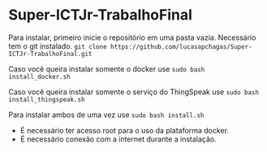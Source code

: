 # Super-ICTJr-TrabalhoFinal

Para instalar, primeiro inicie o repositório em uma pasta vazia. Necessário tem o git instalado.
`git clone https://github.com/lucasapchagas/Super-ICTJr-TrabalhoFinal.git`

Caso você queira instalar somente o docker use
`sudo bash install_docker.sh`

Caso você queira instalar somente o serviço do ThingSpeak use
`sudo bash install_thingspeak.sh`

Para instalar ambos de uma vez use
`sudo bash install.sh`

- É necessário ter acesso root para o uso da plataforma docker.
- É necessário conexão com a internet durante a instalação.
